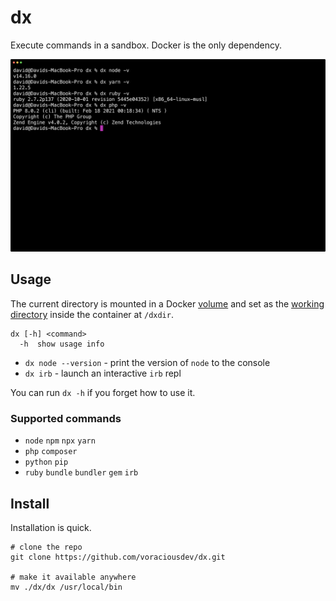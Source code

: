# dx

Execute commands in a sandbox. Docker is the only dependency.

![](.images/screenshot.png)

## Usage

The current directory is mounted in a Docker [volume](https://docs.docker.com/engine/reference/commandline/run/#mount-volume--v---read-only) and set as the [working directory](https://docs.docker.com/engine/reference/commandline/run/#set-working-directory--w) inside the container at `/dxdir`.

```shell
dx [-h] <command>
  -h  show usage info
```

- `dx node --version` - print the version of `node` to the console
- `dx irb` - launch an interactive `irb` repl

You can run `dx -h` if you forget how to use it.

### Supported commands

- `node` `npm` `npx` `yarn`
- `php` `composer`
- `python` `pip`
- `ruby` `bundle` `bundler` `gem` `irb`

## Install

Installation is quick.

```shell
# clone the repo
git clone https://github.com/voraciousdev/dx.git

# make it available anywhere
mv ./dx/dx /usr/local/bin
```